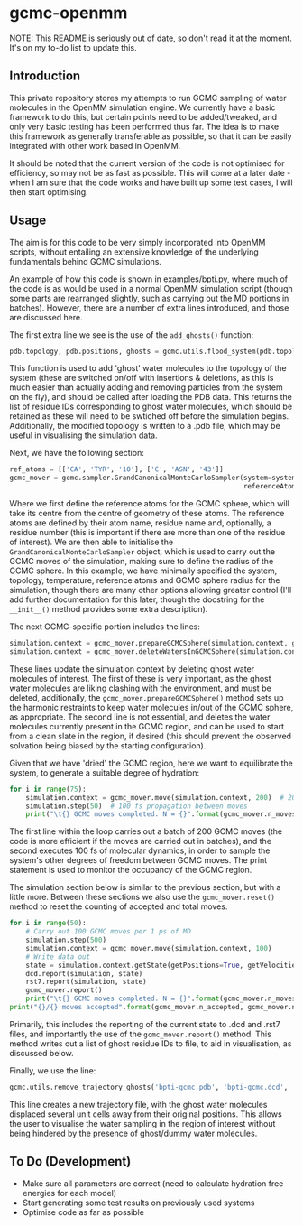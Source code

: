 # gcmc-openmm

NOTE: This README is seriously out of date, so don't read it at the moment. It's on my to-do list to update this.

## Introduction

This private repository stores my attempts to run GCMC sampling of water molecules in the OpenMM simulation engine.
We currently have a basic framework to do this, but certain points need to be added/tweaked, and only very basic testing has been performed thus far.
The idea is to make this framework as generally transferable as possible, so that it can be easily integrated with other work based in OpenMM.

It should be noted that the current version of the code is not optimised for efficiency, so may not be as fast as possible.
This will come at a later date - when I am sure that the code works and have built up some test cases, I will then start optimising.

## Usage

The aim is for this code to be very simply incorporated into OpenMM scripts, without entailing an extensive knowledge of the underlying fundamentals behind GCMC simulations.

An example of how this code is shown in examples/bpti.py, where much of the code is as would be used in a normal OpenMM simulation script (though some parts are rearranged slightly, such as carrying out the MD portions in batches).
However, there are a number of extra lines introduced, and those are discussed here.

The first extra line we see is the use of the `add_ghosts()` function:
```python
pdb.topology, pdb.positions, ghosts = gcmc.utils.flood_system(pdb.topology, pdb.positions, n=25, pdb='bpti-gcmc.pdb')
```
This function is used to add 'ghost' water molecules to the topology of the system (these are switched on/off with insertions & deletions, as this is much easier than actually adding and removing particles from the system on the fly), and should be called after loading the PDB data.
This returns the list of residue IDs corresponding to ghost water molecules, which should be retained as these will need to be swtiched off before the simulation begins.
Additionally, the modified topology is written to a .pdb file, which may be useful in visualising the simulation data.

Next, we have the following section:
```python
ref_atoms = [['CA', 'TYR', '10'], ['C', 'ASN', '43']]
gcmc_mover = gcmc.sampler.GrandCanonicalMonteCarloSampler(system=system, topology=pdb.topology, temperature=300*kelvin,
                                                          referenceAtoms=ref_atoms, sphereRadius=4*angstroms)
```
Where we first define the reference atoms for the GCMC sphere, which will take its centre from the centre of geometry of these atoms.
The reference atoms are defined by their atom name, residue name and, optionally, a residue number (this is important if there are more than one of the residue of interest).
We are then able to initialise the `GrandCanonicalMonteCarloSampler` object, which is used to carry out the GCMC moves of the simulation, making sure to define the radius of the GCMC sphere.
In this example, we have minimally specified the system, topology, temperature, reference atoms and GCMC sphere radius for the simulation, though there are many other options allowing greater control (I'll add further documentation for this later, though the docstring for the `__init__()` method provides some extra description).

The next GCMC-specific portion includes the lines:
```python
simulation.context = gcmc_mover.prepareGCMCSphere(simulation.context, ghosts)
simulation.context = gcmc_mover.deleteWatersInGCMCSphere(simulation.context)
```
These lines update the simulation context by deleting ghost water molecules of interest.
The first of these is very important, as the ghost water molecules are liking clashing with the environment, and must be deleted, additionally, the `gcmc_mover.prepareGCMCSphere()` method sets up the harmonic restraints to keep water molecules in/out of the GCMC sphere, as appropriate.
The second line is not essential, and deletes the water molecules currently present in the GCMC region, and can be used to start from a clean slate in the region, if desired (this should prevent the observed solvation being biased by the starting configuration).

Given that we have 'dried' the GCMC region, here we want to equilibrate the system, to generate a suitable degree of hydration:
```python
for i in range(75):
    simulation.context = gcmc_mover.move(simulation.context, 200)  # 200 GCMC moves
    simulation.step(50)  # 100 fs propagation between moves
    print("\t{} GCMC moves completed. N = {}".format(gcmc_mover.n_moves, gcmc_mover.N))
```
The first line within the loop carries out a batch of 200 GCMC moves (the code is more efficient if the moves are carried out in batches), and the second executes 100 fs of molecular dynamics, in order to sample the system's other degrees of freedom between GCMC moves.
The print statement is used to monitor the occupancy of the GCMC region.

The simulation section below is similar to the previous section, but with a little more. Between these sections we also use the `gcmc_mover.reset()` method to reset the counting of accepted and total moves.
```python
for i in range(50):
    # Carry out 100 GCMC moves per 1 ps of MD
    simulation.step(500)
    simulation.context = gcmc_mover.move(simulation.context, 100)
    # Write data out
    state = simulation.context.getState(getPositions=True, getVelocities=True)
    dcd.report(simulation, state)
    rst7.report(simulation, state)
    gcmc_mover.report()
    print("\t{} GCMC moves completed. N = {}".format(gcmc_mover.n_moves, gcmc_mover.N))
print("{}/{} moves accepted".format(gcmc_mover.n_accepted, gcmc_mover.n_moves))
```
Primarily, this includes the reporting of the current state to .dcd and .rst7 files, and importantly the use of the `gcmc_mover.report()` method.
This method writes out a list of ghost residue IDs to file, to aid in visualisation, as discussed below.

Finally, we use the line:
```python
gcmc.utils.remove_trajectory_ghosts('bpti-gcmc.pdb', 'bpti-gcmc.dcd', 'gcmc-ghost-wats.txt')
```
This line creates a new trajectory file, with the ghost water molecules displaced several unit cells away from their original positions.
This allows the user to visualise the water sampling in the region of interest without being hindered by the presence of ghost/dummy water molecules.

## To Do (Development)
- Make sure all parameters are correct (need to calculate hydration free energies for each model)
- Start generating some test results on previously used systems
- Optimise code as far as possible

